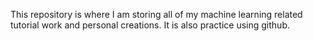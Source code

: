 This repository is where I am storing all of my machine learning related tutorial work and personal creations. It is also practice using github.
